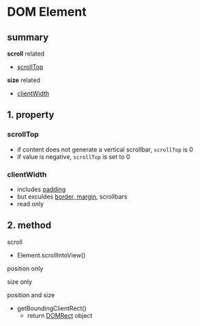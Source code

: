 # DOM Element

## summary

**scroll** related

- [scrollTop](#scrolltop)

**size** related

- [clientWidth](#clientwidth)

## 1. property

### scrollTop

- if content does not generate a vertical scrollbar, `scrollTop` is 0
- if value is negative, `scrollTop` is set to 0

### clientWidth

- includes [padding](css-box-model-properties.md)
- but exculdes [border, margin](css-box-model-properties.md), scrollbars
- read only

## 2. method

scroll

- Element.scrollIntoView()

position only

size only

position and size

- getBoundingClientRect()
  - return [DOMRect](javascript-dom.md#domrect) object